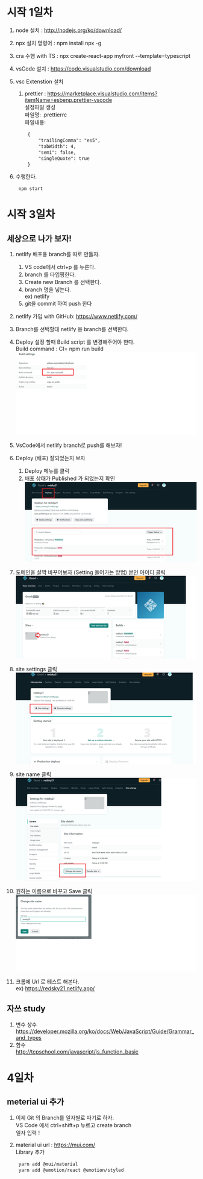 # 시작 1일차 
1. node 설치 : http://nodejs.org/ko/download/

2. npx 설치 명령어 : npm install npx -g 

3. cra 수행 with TS : npx create-react-app myfront --template=typescript

4. vsCode 설치 : https://code.visualstudio.com/download

5. vsc Extenstion 설치 
    1. prettier : https://marketplace.visualstudio.com/items?itemName=esbenp.prettier-vscode  
    설정파일 생성  
    파일명: .prettierrc  
        파일내용: 
        
            {  
                "trailingComma": "es5",  
                "tabWidth": 4,  
                "semi": false,  
                "singleQuote": true  
            }
    
6. 수행한다.  


        npm start


# 시작 3일차 
## 세상으로 나가 보자!

1. netlify 배포용 branch를 따로 만들자.  
    1. VS code에서 ctrl+p 를 누른다.
    2. branch 를 타입핑한다.
    3. Create new Branch 를 선택한다.
    4. branch 명을 넣는다.  
     ex) netlify
    5. git을 commit 하여 push 한다

1. netlify 가입 with GitHub: https://www.netlify.com/


    
3. Branch를 선택할대 netlify 용 branch를 선택한다.


4. Deploy 설정 할때 Build script 를 변경해주어야 한다.  
  Build command : CI= npm run build  
![캡처](/public/md/netlify_setup.png)

5. VsCode에서 netlify branch로 push를 해보자!  

6. Deploy (배포) 잘되었는지 보자  
    1. Deploy 메뉴를 클릭
    2. 배포 상태가 Published 가 되었는지 확인
    ![캡처](/public/md/netlify_setup6.png)

5. 도메인을 살짝 바꾸어보자 (Setting 들어가는 방법)
  본인 아이디 클릭
![캡처](/public/md/netlify_setup2.png)

6. site settings 클릭
![캡처](/public/md/netlify_setup3.png)

7. site name 클릭
![캡처](/public/md/netlify_setup4.png)

8. 원하는 이름으로 바꾸고 Save 클릭
![캡처](/public/md/netlify_setup5.png)

9. 크롬에 Url 로 테스트 해본다.  
ex) https://redsky21.netlify.app/

## 자쓰 study
1. 변수 상수  
https://developer.mozilla.org/ko/docs/Web/JavaScript/Guide/Grammar_and_types  
2. 함수  
http://tcpschool.com/javascript/js_function_basic


# 4일차
## meterial ui 추가
1. 이제 Git 의 Branch를 일자별로 따기로 하자.  
VS Code 에서 ctrl+shift+p 누르고 create branch  
일자 입력 !
2. material ui url : https://mui.com/  
Library 추가

        yarn add @mui/material  
        yarn add @emotion/react @emotion/styled
    


